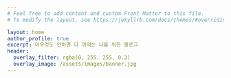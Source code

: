 ```yaml
---
# Feel free to add content and custom Front Matter to this file.
# To modify the layout, see https://jekyllrb.com/docs/themes/#overriding-theme-defaults

layout: home
author_profile: true
excerpt: 아무것도 안하면 다 까먹는 나를 위한 블로그
header:
  overlay_filter: rgba(0, 255, 255, 0.3)
  overlay_image: /assets/images/banner.jpg
---
```

